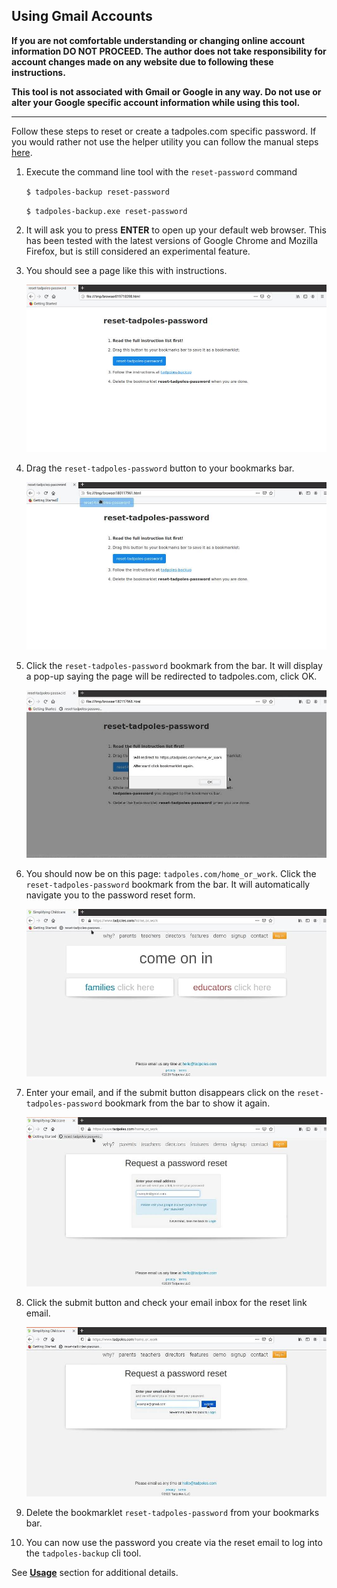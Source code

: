 ## Using Gmail Accounts

**If you are not comfortable understanding or changing online account information DO NOT PROCEED.
The author does not take responsibility for account changes made on any website due to following these instructions.**

**This tool is not associated with Gmail or Google in any way.
Do not use or alter your Google specific account information while using this tool.**

---

Follow these steps to reset or create a tadpoles.com specific password. If you would rather not use the helper utility you can follow the manual steps [here](./GoogleAccountSignInManual.md).

1. Execute the command line tool with the `reset-password` command

    `$ tadpoles-backup reset-password`

    `$ tadpoles-backup.exe reset-password`

2. It will ask you to press **ENTER** to open up your default web browser. This has been tested with the latest versions of Google Chrome and Mozilla Firefox, but is still considered an experimental feature.

3. You should see a page like this with instructions.

    ![reset-util-1](img/reset-util/reset-util-1.jpg)

4. Drag the `reset-tadpoles-password` button to your bookmarks bar.

    ![reset-util-2](img/reset-util/reset-util-2.jpg)

5. Click the `reset-tadpoles-password` bookmark from the bar. It will display a pop-up saying the page will be redirected to tadpoles.com, click OK.

    ![reset-util-3](img/reset-util/reset-util-3.jpg)

6. You should now be on this page: `tadpoles.com/home_or_work`. Click the `reset-tadpoles-password` bookmark from the bar. It will automatically navigate you to the password reset form.

    ![reset-util-4](img/reset-util/reset-util-4.jpg)

7. Enter your email, and if the submit button disappears click on the `reset-tadpoles-password` bookmark from the bar to show it again.

    ![reset-util-5](img/reset-util/reset-util-5.jpg)

8. Click the submit button and check your email inbox for the reset link email.

    ![reset-util-6](img/reset-util/reset-util-6.jpg)

9. Delete the bookmarklet `reset-tadpoles-password` from your bookmarks bar.

10. You can now use the password you create via the reset email to log into the `tadpoles-backup` cli tool.

   See **[Usage](../README.md#usage)** section for additional details.

